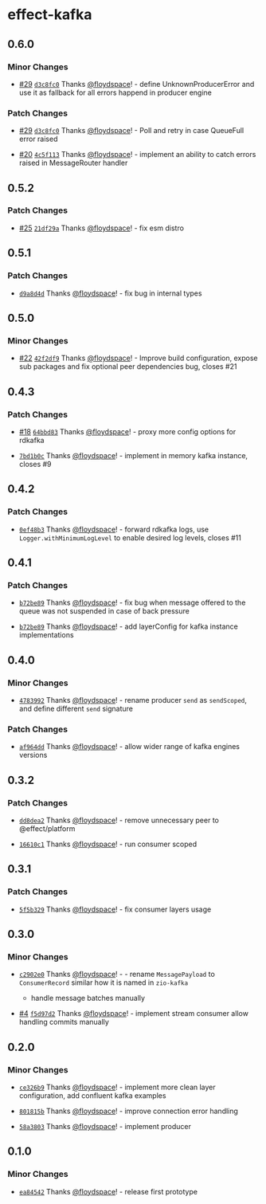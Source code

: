 # effect-kafka

## 0.6.0

### Minor Changes

- [#29](https://github.com/floydspace/effect-kafka/pull/29) [`d3c8fc0`](https://github.com/floydspace/effect-kafka/commit/d3c8fc07e5acba32f7b40ccd74bd96c1179b8717) Thanks [@floydspace](https://github.com/floydspace)! - define UnknownProducerError and use it as fallback for all errors happend in producer engine

### Patch Changes

- [#29](https://github.com/floydspace/effect-kafka/pull/29) [`d3c8fc0`](https://github.com/floydspace/effect-kafka/commit/d3c8fc07e5acba32f7b40ccd74bd96c1179b8717) Thanks [@floydspace](https://github.com/floydspace)! - Poll and retry in case QueueFull error raised

- [#20](https://github.com/floydspace/effect-kafka/pull/20) [`4c5f113`](https://github.com/floydspace/effect-kafka/commit/4c5f1130eae68c431d22e6d76e510164b2809909) Thanks [@floydspace](https://github.com/floydspace)! - implement an ability to catch errors raised in MessageRouter handler

## 0.5.2

### Patch Changes

- [#25](https://github.com/floydspace/effect-kafka/pull/25) [`21df29a`](https://github.com/floydspace/effect-kafka/commit/21df29a96e301f3eae740b3b3c8a0cc6a8af5a82) Thanks [@floydspace](https://github.com/floydspace)! - fix esm distro

## 0.5.1

### Patch Changes

- [`d9a8d4d`](https://github.com/floydspace/effect-kafka/commit/d9a8d4d78bb87d6df0c14c8df26bac7ddaf75e22) Thanks [@floydspace](https://github.com/floydspace)! - fix bug in internal types

## 0.5.0

### Minor Changes

- [#22](https://github.com/floydspace/effect-kafka/pull/22) [`42f2df9`](https://github.com/floydspace/effect-kafka/commit/42f2df9a7338ec1e9f90a429eb9a4349e8a77dd5) Thanks [@floydspace](https://github.com/floydspace)! - Improve build configuration, expose sub packages and fix optional peer dependencies bug, closes #21

## 0.4.3

### Patch Changes

- [#18](https://github.com/floydspace/effect-kafka/pull/18) [`64bbd83`](https://github.com/floydspace/effect-kafka/commit/64bbd831db69692e5ed765340766cef6b01f518b) Thanks [@floydspace](https://github.com/floydspace)! - proxy more config options for rdkafka

- [`7bd1b0c`](https://github.com/floydspace/effect-kafka/commit/7bd1b0ce1e6b018a0bfe7e5afda0dc42b9b8ef50) Thanks [@floydspace](https://github.com/floydspace)! - implement in memory kafka instance, closes #9

## 0.4.2

### Patch Changes

- [`0ef48b3`](https://github.com/floydspace/effect-kafka/commit/0ef48b3e299e340b266d2bc4961c3c4bc232c2dd) Thanks [@floydspace](https://github.com/floydspace)! - forward rdkafka logs, use `Logger.withMinimumLogLevel` to enable desired log levels, closes #11

## 0.4.1

### Patch Changes

- [`b72be89`](https://github.com/floydspace/effect-kafka/commit/b72be89bcb82b83614afcae7743eb4bbbb5b674b) Thanks [@floydspace](https://github.com/floydspace)! - fix bug when message offered to the queue was not suspended in case of back pressure

- [`b72be89`](https://github.com/floydspace/effect-kafka/commit/b72be89bcb82b83614afcae7743eb4bbbb5b674b) Thanks [@floydspace](https://github.com/floydspace)! - add layerConfig for kafka instance implementations

## 0.4.0

### Minor Changes

- [`4783992`](https://github.com/floydspace/effect-kafka/commit/4783992fdbea657d6ab061604979c733a8845d74) Thanks [@floydspace](https://github.com/floydspace)! - rename producer `send` as `sendScoped`, and define different `send` signature

### Patch Changes

- [`af964dd`](https://github.com/floydspace/effect-kafka/commit/af964dd81a6eb1c6766145d497d2990834f78481) Thanks [@floydspace](https://github.com/floydspace)! - allow wider range of kafka engines versions

## 0.3.2

### Patch Changes

- [`dd8dea2`](https://github.com/floydspace/effect-kafka/commit/dd8dea249469c480bfbbd3c58e6b73000933802b) Thanks [@floydspace](https://github.com/floydspace)! - remove unnecessary peer to @effect/platform

- [`16610c1`](https://github.com/floydspace/effect-kafka/commit/16610c11b61241917dea9042b99c818b556dbed0) Thanks [@floydspace](https://github.com/floydspace)! - run consumer scoped

## 0.3.1

### Patch Changes

- [`5f5b329`](https://github.com/floydspace/effect-kafka/commit/5f5b329b91c801e826c60d549816ba0769573d47) Thanks [@floydspace](https://github.com/floydspace)! - fix consumer layers usage

## 0.3.0

### Minor Changes

- [`c2902e0`](https://github.com/floydspace/effect-kafka/commit/c2902e0ba0723331346169454f45b3541c8d6276) Thanks [@floydspace](https://github.com/floydspace)! - - rename `MessagePayload` to `ConsumerRecord` similar how it is named in `zio-kafka`

  - handle message batches manually

- [#4](https://github.com/floydspace/effect-kafka/pull/4) [`f5d97d2`](https://github.com/floydspace/effect-kafka/commit/f5d97d2a843ca450ffef6d679b213c8addf70459) Thanks [@floydspace](https://github.com/floydspace)! - implement stream consumer
  allow handling commits manually

## 0.2.0

### Minor Changes

- [`ce326b9`](https://github.com/floydspace/effect-kafka/commit/ce326b97b94f44fdb4c8d2ba1d906ab601b2f914) Thanks [@floydspace](https://github.com/floydspace)! - implement more clean layer configuration, add confluent kafka examples

- [`801815b`](https://github.com/floydspace/effect-kafka/commit/801815be2798145faf3c63c06260d448b0994893) Thanks [@floydspace](https://github.com/floydspace)! - improve connection error handling

- [`58a3803`](https://github.com/floydspace/effect-kafka/commit/58a3803cd6e2e449e5f31d7285868fbbb94a5b7c) Thanks [@floydspace](https://github.com/floydspace)! - implement producer

## 0.1.0

### Minor Changes

- [`ea84542`](https://github.com/floydspace/effect-kafka/commit/ea84542b10f7a2b518e21361887c146a7e3cf3e2) Thanks [@floydspace](https://github.com/floydspace)! - release first prototype
